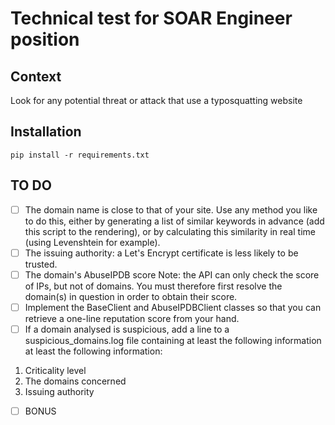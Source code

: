 # Technical test for SOAR Engineer position
## Context
Look for any potential threat or attack that use a typosquatting website
## Installation
```pip install -r requirements.txt```
## TO DO

- [ ] The domain name is close to that of your site. Use any method you like to do this, either by generating a list of similar keywords in advance (add this script to the rendering), or by calculating this similarity in real time (using Levenshtein for example).
- [ ] The issuing authority: a Let's Encrypt certificate is less likely to be trusted.
- [ ] The domain's AbuseIPDB score Note: the API can only check the score of IPs, but not of domains. You must therefore first resolve the domain(s) in question in order to obtain their score.
- [ ] Implement the BaseClient and AbuseIPDBClient classes so that you can retrieve a one-line reputation score from your hand.
- [ ] If a domain analysed is suspicious, add a line to a suspicious_domains.log file containing at least the following information
at least the following information:
1. Criticality level
2. The domains concerned
3. Issuing authority
- [ ] BONUS



